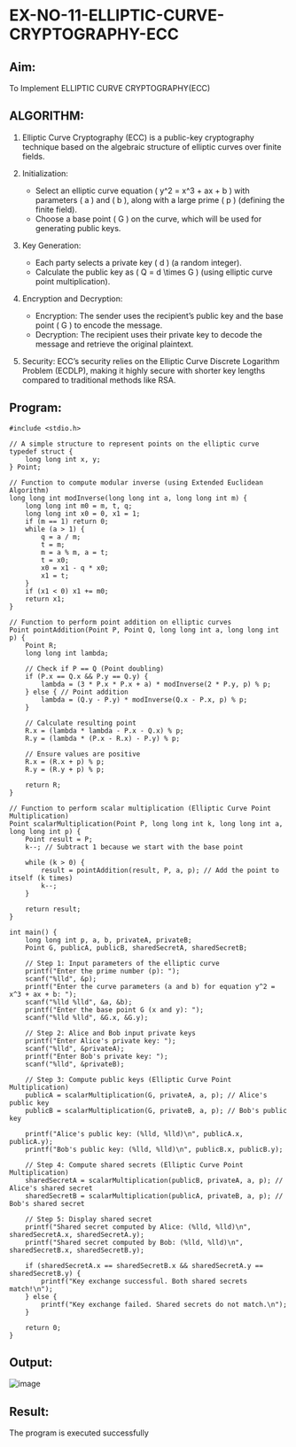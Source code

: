 # EX-NO-11-ELLIPTIC-CURVE-CRYPTOGRAPHY-ECC

## Aim:
To Implement ELLIPTIC CURVE CRYPTOGRAPHY(ECC)

## ALGORITHM:

1. Elliptic Curve Cryptography (ECC) is a public-key cryptography technique based on the algebraic structure of elliptic curves over finite fields.

2. Initialization:
   - Select an elliptic curve equation \( y^2 = x^3 + ax + b \) with parameters \( a \) and \( b \), along with a large prime \( p \) (defining the finite field).
   - Choose a base point \( G \) on the curve, which will be used for generating public keys.

3. Key Generation:
   - Each party selects a private key \( d \) (a random integer).
   - Calculate the public key as \( Q = d \times G \) (using elliptic curve point multiplication).

4. Encryption and Decryption:
   - Encryption: The sender uses the recipient’s public key and the base point \( G \) to encode the message.
   - Decryption: The recipient uses their private key to decode the message and retrieve the original plaintext.

5. Security: ECC’s security relies on the Elliptic Curve Discrete Logarithm Problem (ECDLP), making it highly secure with shorter key lengths compared to traditional methods like RSA.

## Program:
```
#include <stdio.h>

// A simple structure to represent points on the elliptic curve
typedef struct {
    long long int x, y;
} Point;

// Function to compute modular inverse (using Extended Euclidean Algorithm)
long long int modInverse(long long int a, long long int m) {
    long long int m0 = m, t, q;
    long long int x0 = 0, x1 = 1;
    if (m == 1) return 0;
    while (a > 1) {
        q = a / m;
        t = m;
        m = a % m, a = t;
        t = x0;
        x0 = x1 - q * x0;
        x1 = t;
    }
    if (x1 < 0) x1 += m0;
    return x1;
}

// Function to perform point addition on elliptic curves
Point pointAddition(Point P, Point Q, long long int a, long long int p) {
    Point R;
    long long int lambda;
    
    // Check if P == Q (Point doubling)
    if (P.x == Q.x && P.y == Q.y) {
        lambda = (3 * P.x * P.x + a) * modInverse(2 * P.y, p) % p;
    } else { // Point addition
        lambda = (Q.y - P.y) * modInverse(Q.x - P.x, p) % p;
    }

    // Calculate resulting point
    R.x = (lambda * lambda - P.x - Q.x) % p;
    R.y = (lambda * (P.x - R.x) - P.y) % p;
    
    // Ensure values are positive
    R.x = (R.x + p) % p;
    R.y = (R.y + p) % p;

    return R;
}

// Function to perform scalar multiplication (Elliptic Curve Point Multiplication)
Point scalarMultiplication(Point P, long long int k, long long int a, long long int p) {
    Point result = P;
    k--; // Subtract 1 because we start with the base point

    while (k > 0) {
        result = pointAddition(result, P, a, p); // Add the point to itself (k times)
        k--;
    }

    return result;
}

int main() {
    long long int p, a, b, privateA, privateB;
    Point G, publicA, publicB, sharedSecretA, sharedSecretB;

    // Step 1: Input parameters of the elliptic curve
    printf("Enter the prime number (p): ");
    scanf("%lld", &p);
    printf("Enter the curve parameters (a and b) for equation y^2 = x^3 + ax + b: ");
    scanf("%lld %lld", &a, &b);
    printf("Enter the base point G (x and y): ");
    scanf("%lld %lld", &G.x, &G.y);

    // Step 2: Alice and Bob input private keys
    printf("Enter Alice's private key: ");
    scanf("%lld", &privateA);
    printf("Enter Bob's private key: ");
    scanf("%lld", &privateB);

    // Step 3: Compute public keys (Elliptic Curve Point Multiplication)
    publicA = scalarMultiplication(G, privateA, a, p); // Alice's public key
    publicB = scalarMultiplication(G, privateB, a, p); // Bob's public key

    printf("Alice's public key: (%lld, %lld)\n", publicA.x, publicA.y);
    printf("Bob's public key: (%lld, %lld)\n", publicB.x, publicB.y);

    // Step 4: Compute shared secrets (Elliptic Curve Point Multiplication)
    sharedSecretA = scalarMultiplication(publicB, privateA, a, p); // Alice's shared secret
    sharedSecretB = scalarMultiplication(publicA, privateB, a, p); // Bob's shared secret

    // Step 5: Display shared secret
    printf("Shared secret computed by Alice: (%lld, %lld)\n", sharedSecretA.x, sharedSecretA.y);
    printf("Shared secret computed by Bob: (%lld, %lld)\n", sharedSecretB.x, sharedSecretB.y);

    if (sharedSecretA.x == sharedSecretB.x && sharedSecretA.y == sharedSecretB.y) {
        printf("Key exchange successful. Both shared secrets match!\n");
    } else {
        printf("Key exchange failed. Shared secrets do not match.\n");
    }

    return 0;
}
```
## Output:
![image](https://github.com/user-attachments/assets/1f2ab8ff-f471-4937-9d76-eea3b256f3e8)

## Result:
The program is executed successfully

